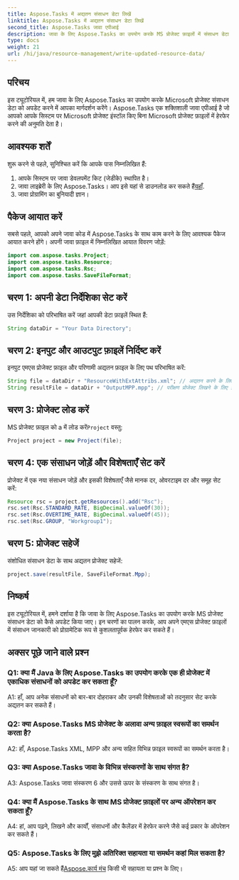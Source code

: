 ```yaml
---
title: Aspose.Tasks में अद्यतन संसाधन डेटा लिखें
linktitle: Aspose.Tasks में अद्यतन संसाधन डेटा लिखें
second_title: Aspose.Tasks जावा एपीआई
description: जावा के लिए Aspose.Tasks का उपयोग करके MS प्रोजेक्ट फ़ाइलों में संसाधन डेटा को आसानी से अपडेट करना सीखें।
type: docs
weight: 21
url: /hi/java/resource-management/write-updated-resource-data/
---
```

## परिचय
इस ट्यूटोरियल में, हम जावा के लिए Aspose.Tasks का उपयोग करके Microsoft प्रोजेक्ट संसाधन डेटा को अपडेट करने में आपका मार्गदर्शन करेंगे। Aspose.Tasks एक शक्तिशाली जावा एपीआई है जो आपको आपके सिस्टम पर Microsoft प्रोजेक्ट इंस्टॉल किए बिना Microsoft प्रोजेक्ट फ़ाइलों में हेरफेर करने की अनुमति देता है।

## आवश्यक शर्तें

शुरू करने से पहले, सुनिश्चित करें कि आपके पास निम्नलिखित हैं:

1. आपके सिस्टम पर जावा डेवलपमेंट किट (जेडीके) स्थापित है।
2.  जावा लाइब्रेरी के लिए Aspose.Tasks। आप इसे यहां से डाउनलोड कर सकते हैं[यहाँ](https://releases.aspose.com/tasks/java/).
3. जावा प्रोग्रामिंग का बुनियादी ज्ञान।

## पैकेज आयात करें

सबसे पहले, आपको अपने जावा कोड में Aspose.Tasks के साथ काम करने के लिए आवश्यक पैकेज आयात करने होंगे। अपनी जावा फ़ाइल में निम्नलिखित आयात विवरण जोड़ें:

```java
import com.aspose.tasks.Project;
import com.aspose.tasks.Resource;
import com.aspose.tasks.Rsc;
import com.aspose.tasks.SaveFileFormat;
```

## चरण 1: अपनी डेटा निर्देशिका सेट करें

उस निर्देशिका को परिभाषित करें जहां आपकी डेटा फ़ाइलें स्थित हैं:

```java
String dataDir = "Your Data Directory";
```

## चरण 2: इनपुट और आउटपुट फ़ाइलें निर्दिष्ट करें

इनपुट एमएस प्रोजेक्ट फ़ाइल और परिणामी अद्यतन फ़ाइल के लिए पथ परिभाषित करें:

```java
String file = dataDir + "ResourceWithExtAttribs.xml"; // अद्यतन करने के लिए एक आरएससी के साथ परीक्षण फ़ाइल
String resultFile = dataDir + "OutputMPP.mpp"; // परीक्षण प्रोजेक्ट लिखने के लिए फ़ाइल
```

## चरण 3: प्रोजेक्ट लोड करें

 MS प्रोजेक्ट फ़ाइल को a में लोड करें`Project` वस्तु:

```java
Project project = new Project(file);
```

## चरण 4: एक संसाधन जोड़ें और विशेषताएँ सेट करें

प्रोजेक्ट में एक नया संसाधन जोड़ें और इसकी विशेषताएँ जैसे मानक दर, ओवरटाइम दर और समूह सेट करें:

```java
Resource rsc = project.getResources().add("Rsc");
rsc.set(Rsc.STANDARD_RATE, BigDecimal.valueOf(30));
rsc.set(Rsc.OVERTIME_RATE, BigDecimal.valueOf(45));
rsc.set(Rsc.GROUP, "Workgroup1");
```

## चरण 5: प्रोजेक्ट सहेजें

संशोधित संसाधन डेटा के साथ अद्यतन प्रोजेक्ट सहेजें:

```java
project.save(resultFile, SaveFileFormat.Mpp);
```

## निष्कर्ष

इस ट्यूटोरियल में, हमने दर्शाया है कि जावा के लिए Aspose.Tasks का उपयोग करके MS प्रोजेक्ट संसाधन डेटा को कैसे अपडेट किया जाए। इन चरणों का पालन करके, आप अपने एमएस प्रोजेक्ट फ़ाइलों में संसाधन जानकारी को प्रोग्रामेटिक रूप से कुशलतापूर्वक हेरफेर कर सकते हैं।

## अक्सर पूछे जाने वाले प्रश्न

### Q1: क्या मैं Java के लिए Aspose.Tasks का उपयोग करके एक ही प्रोजेक्ट में एकाधिक संसाधनों को अपडेट कर सकता हूँ?

A1: हाँ, आप अनेक संसाधनों को बार-बार दोहराकर और उनकी विशेषताओं को तदनुसार सेट करके अद्यतन कर सकते हैं।

### Q2: क्या Aspose.Tasks MS प्रोजेक्ट के अलावा अन्य फ़ाइल स्वरूपों का समर्थन करता है?

A2: हाँ, Aspose.Tasks XML, MPP और अन्य सहित विभिन्न फ़ाइल स्वरूपों का समर्थन करता है।

### Q3: क्या Aspose.Tasks जावा के विभिन्न संस्करणों के साथ संगत है?

A3: Aspose.Tasks जावा संस्करण 6 और उससे ऊपर के संस्करण के साथ संगत है।

### Q4: क्या मैं Aspose.Tasks के साथ MS प्रोजेक्ट फ़ाइलों पर अन्य ऑपरेशन कर सकता हूँ?

A4: हां, आप पढ़ने, लिखने और कार्यों, संसाधनों और कैलेंडर में हेरफेर करने जैसे कई प्रकार के ऑपरेशन कर सकते हैं।

### Q5: Aspose.Tasks के लिए मुझे अतिरिक्त सहायता या समर्थन कहां मिल सकता है?

 A5: आप यहां जा सकते हैं[Aspose.कार्य मंच](https://forum.aspose.com/c/tasks/15) किसी भी सहायता या प्रश्न के लिए।
